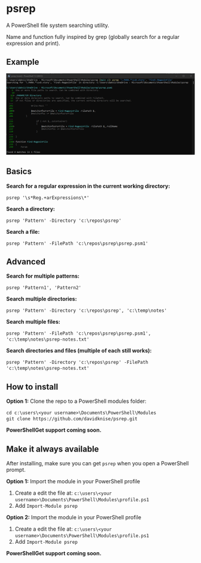 # psrep

A PowerShell file system searching utility.

Name and function fully inspired by grep (globally search for a regular expression and print).

## Example
![Running a psrep command with Pretty output (Default)](./content/pretty-output.png "psrep sample")

## Basics

**Search for a regular expression in the current working directory:**
```console
psrep '\s*Reg.+arExpressions\*'
```

**Search a directory:**
```console
psrep 'Pattern' -Directory 'c:\repos\psrep'
```

**Search a file:**
```console
psrep 'Pattern' -FilePath 'c:\repos\psrep\psrep.psm1'
```

## Advanced

**Search for multiple patterns:**
```console
psrep 'Pattern1', 'Pattern2'
```

**Search multiple directories:**
```console
psrep 'Pattern' -Directory 'c:\repos\psrep', 'c:\temp\notes'
```

**Search multiple files:**
```console
psrep 'Pattern' -FilePath 'c:\repos\psrep\psrep.psm1', 'c:\temp\notes\psrep-notes.txt'
```

**Search directories and files (multiple of each still works):**
```console
psrep 'Pattern' -Directory 'c:\repos\psrep' -FilePath 'c:\temp\notes\psrep-notes.txt'
```

## How to install

**Option 1:** Clone the repo to a PowerShell modules folder:
```console
cd c:\users\<your username>\Documents\PowerShell\Modules
git clone https://github.com/davidknise/psrep.git
```

**PowerShellGet support coming soon.**

## Make it always available

After installing, make sure you can get `psrep` when you open a PowerShell prompt.

**Option 1:** Import the module in your PowerShell profile
   1. Create a edit the file at: `c:\users\<your username>\Documents\PowerShell\Modules\profile.ps1`
   1. Add `Import-Module psrep`

**Option 2:** Import the module in your PowerShell profile
   1. Create a edit the file at: `c:\users\<your username>\Documents\PowerShell\Modules\profile.ps1`
   1. Add `Import-Module psrep`

**PowerShellGet support coming soon.**